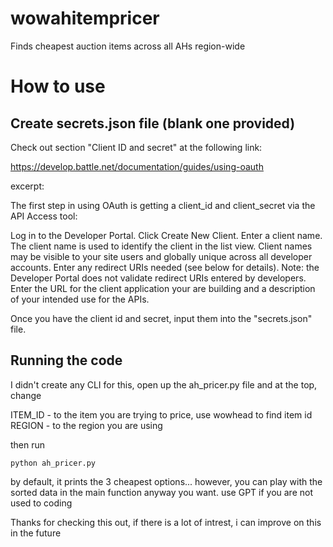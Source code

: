 # wowahitempricer
Finds cheapest auction items across all AHs region-wide

# How to use

## Create secrets.json file (blank one provided)

Check out section "Client ID and secret" at the following link:

https://develop.battle.net/documentation/guides/using-oauth

excerpt:

The first step in using OAuth is getting a client_id and client_secret via the API Access tool:

Log in to the Developer Portal.
Click Create New Client.
Enter a client name. The client name is used to identify the client in the list view. Client names may be visible to your site users and globally unique across all developer accounts.
Enter any redirect URIs needed (see below for details). Note: the Developer Portal does not validate redirect URIs entered by developers.
Enter the URL for the client application your are building and a description of your intended use for the APIs.

Once you have the client id and secret, input them into the "secrets.json" file.

## Running the code

I didn't create any CLI for this, open up the ah_pricer.py file and at the top, change 

ITEM_ID - to the item you are trying to price, use wowhead to find item id
REGION - to the region you are using 

then run 

```
python ah_pricer.py
```

by default, it prints the 3 cheapest options... however, you can play with the sorted data in the main function anyway you want. use GPT if you are not used to coding

Thanks for checking this out, if there is a lot of intrest, i can improve on this in the future